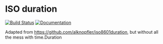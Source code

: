 # ISO duration

[![Build Status](https://travis-ci.org/geoffreybauduin/isoduration.svg?branch=master)](https://travis-ci.org/geoffreybauduin/isoduration)
[![Documentation](https://godoc.org/github.com/geoffreybauduin/isoduration.svg?status.svg)](http://godoc.org/github.com/geoffreybauduin/isoduration.svg)

Adapted from https://github.com/alknopfler/iso8601duration, but without all the mess with time.Duration
